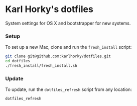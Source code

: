 Karl Horky's dotfiles
=====================

System settings for OS X and bootstrapper for new systems.


### Setup

To set up a new Mac, clone and run the `fresh_install` script:

```bash
git clone git@github.com:karlhorky/dotfiles.git
cd dotfiles
./fresh_install/fresh_install.sh
```


### Update

To update, run the `dotfiles_refresh` script from any location:

```bash
dotfiles_refresh
```
